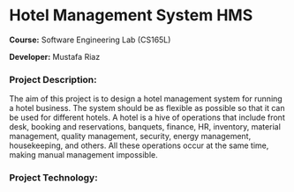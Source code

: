 # Hotel Management System HMS

**Course:** Software Engineering Lab (CS165L)

**Developer:**  Mustafa Riaz

### Project Description:
The aim of this project is to design a hotel management system for running a hotel business. The system should be as flexible as possible so that it can be used for different hotels.
A hotel is a hive of operations that include front desk, booking and reservations, banquets, finance, HR, inventory, material management, quality management, security, energy management, housekeeping, and others. All these operations occur at the same time, making manual management impossible.

### Project Technology:

